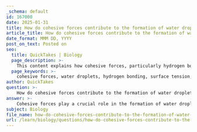 ```yaml
---
_schema: default
id: 167000
date: 2025-01-31
title: How do cohesive forces contribute to the formation of water droplets?
article_title: How do cohesive forces contribute to the formation of water droplets?
date_format: MMM DD, YYYY
post_on_text: Posted on
seo:
  title: QuickTakes | Biology
  page_description: >-
    This content explains how cohesive forces, particularly hydrogen bonding among water molecules, contribute to the formation of water droplets, highlighting their impact on surface tension, droplet shape, and biological processes.
  page_keywords: >-
    cohesive forces, water droplets, hydrogen bonding, surface tension, water molecules, high cohesion, spherical shape, physical phenomenon, biological implications, capillary action
author: QuickTakes
question: >-
    How do cohesive forces contribute to the formation of water droplets?
answer: >-
    Cohesive forces play a crucial role in the formation of water droplets due to the unique properties of water molecules, particularly their ability to form hydrogen bonds. Here’s how these cohesive forces contribute to the phenomenon:\n\n1. **Hydrogen Bonding**: Water molecules are polar, meaning they have a partial positive charge on one side (hydrogens) and a partial negative charge on the other (oxygen). This polarity allows water molecules to form hydrogen bonds with each other. Each water molecule can form up to four hydrogen bonds with neighboring molecules, creating a strong network of interactions.\n\n2. **High Cohesion**: The strong hydrogen bonds result in high cohesion among water molecules. This cohesive force is responsible for water's high surface tension, which is the elastic tendency of the water surface to minimize its area. As a result, when water is placed on a surface, the cohesive forces pull the molecules at the surface together, forming a droplet.\n\n3. **Surface Tension**: The surface tension created by cohesive forces allows water to resist external forces. This is why small amounts of water can form beads on surfaces, especially hydrophobic ones (like waxed surfaces), where the adhesive forces between water and the surface are weaker than the cohesive forces among water molecules.\n\n4. **Formation of Water Droplets**: When water is in a droplet form, the cohesive forces cause the water molecules to stick together, minimizing the surface area of the droplet. This results in a spherical shape, as a sphere has the smallest surface area for a given volume, which is energetically favorable.\n\n5. **Biological and Physical Implications**: The ability of water to form droplets is not just a physical phenomenon; it has significant biological implications. For instance, it facilitates processes like capillary action in plants, where water moves through narrow spaces against gravity, driven by the combination of cohesive and adhesive forces.\n\nIn summary, the cohesive forces among water molecules, primarily due to hydrogen bonding, are fundamental to the formation of water droplets. These forces create high surface tension, allowing water to maintain its droplet shape and play essential roles in various biological and physical processes.
subject: Biology
file_name: how-do-cohesive-forces-contribute-to-the-formation-of-water-droplets.md
url: /learn/biology/questions/how-do-cohesive-forces-contribute-to-the-formation-of-water-droplets
---
```


&nbsp;